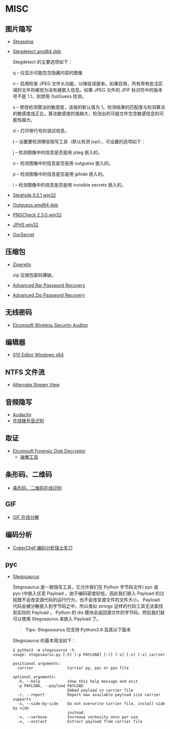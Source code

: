 # MISC

## 图片隐写

* [Stegsolve](http://down.40huo.cn/misc/Stegsolve.jar)

* [Stegdetect amd64 deb](http://down.40huo.cn/misc/stegdetect_0.6-6_amd64.deb)

    Stegdetect 的主要选项如下：

    q – 仅显示可能包含隐藏内容的图像

    n – 启用检查 JPEG 文件头功能，以降低误报率。如果启用，所有带有批注区域的文件将被视为没有被嵌入信息。如果 JPEG 文件的 JFIF 标识符中的版本号不是 1.1，则禁用 OutGuess 检测。

    s – 修改检测算法的敏感度，该值的默认值为 1。检测结果的匹配度与检测算法的敏感度成正比，算法敏感度的值越大，检测出的可疑文件包含敏感信息的可能性越大。

    d – 打印带行号的调试信息。

    t – 设置要检测哪些隐写工具（默认检测 jopi），可设置的选项如下：

    j – 检测图像中的信息是否是用 jsteg 嵌入的。

    o – 检测图像中的信息是否是用 outguess 嵌入的。

    p – 检测图像中的信息是否是用 jphide 嵌入的。

    i – 检测图像中的信息是否是用 invisible secrets 嵌入的。

* [Steghide 0.5.1 win32](http://down.40huo.cn/misc/steghide-0.5.1-win32.zip)

* [Outguess amd64 deb](http://down.40huo.cn/misc/outguess_0.2-7_amd64.deb)

* [PNGCheck 2.3.0 win32](http://down.40huo.cn/misc/pngcheck-2.3.0-win32.zip)

* [JPHS win32](http://down.40huo.cn/misc/jphs_05.zip)

* [OurSecret](http://down.40huo.cn/misc/oursecret.zip)

## 压缩包

* [Ziperello](http://down.40huo.cn/misc/Ziperello.zip)

    zip 压缩包密码爆破。

* [Advanced Rar Password Recovery](http://down.40huo.cn/misc/AdvancedRARPassword.zip)

* [Advanced Zip Password Recovery](http://down.40huo.cn/misc/AZPR_4.0.zip)

## 无线密码

* [Elcomsoft Wireless Security Auditor](http://down.40huo.cn/misc/Elcomsoft.Wireless.Security.Auditor.Pro.v5.9.359-BRD_tt7z.com.rar)

## 编辑器

* [010 Editor Windows x64](http://down.40huo.cn/misc/010_Editor_v6.0.2_CracKed_For_Windows_x64.zip)

## NTFS 文件流

* [Alternate Stream View](http://down.40huo.cn/misc/alternatestreamview.zip)

## 音频隐写

* [Audacity](http://down.40huo.cn/misc/audacity-win-2.1.2.zip)
* [在线拨号音识别](http://dialabc.com/sound/detect/)

## 取证

* [Elcomsoft Forensic Disk Decryptor](http://down.40huo.cn/misc/efdd_setup_en.msi)
    * [破解工具](http://down.40huo.cn/misc/Elcomsoft.Forensic.Disk.Decryptor.CracKed.By.Hmily.LCG.rar)

## 条形码、二维码

* [条形码、二维码在线识别](https://online-barcode-reader.inliteresearch.com/default.aspx)

## GIF

* [GIF 在线分解](http://ezgif.com/split)

## 编码分析

* [CyberChef 编码分析瑞士军刀](https://gchq.github.io/CyberChef)

## pyc

- [Stegosaurus](https://github.com/AngelKitty/stegosaurus)

   Stegosaurus 是一款隐写工具，它允许我们在 Python 字节码文件( pyc 或 pyo )中嵌入任意 Payload 。由于编码密度较低，因此我们嵌入 Payload 的过程既不会改变源代码的运行行为，也不会改变源文件的文件大小。 Payload 代码会被分散嵌入到字节码之中，所以类似 strings 这样的代码工具无法查找到实际的 Payload 。 Python 的 dis 模块会返回源文件的字节码，然后我们就可以使用 Stegosaurus 来嵌入 Payload 了。

  > **Tips: Stegosaurus 仅支持 Python3.6 及其以下版本**

  Stegosaurus 的基本用法如下：

  ```shell
  $ python3 -m stegosaurus -h
  usage: stegosaurus.py [-h] [-p PAYLOAD] [-r] [-s] [-v] [-x] carrier
  
  positional arguments:
    carrier               Carrier py, pyc or pyo file
  
  optional arguments:
    -h, --help            show this help message and exit
    -p PAYLOAD, --payload PAYLOAD
                          Embed payload in carrier file
    -r, --report          Report max available payload size carrier supports
    -s, --side-by-side    Do not overwrite carrier file, install side by side
                          instead.
    -v, --verbose         Increase verbosity once per use
    -x, --extract         Extract payload from carrier file
  ```
